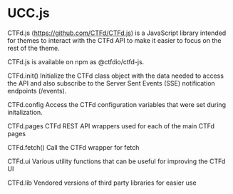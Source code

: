 # UCC.js

CTFd.js (https://github.com/CTFd/CTFd.js) is a JavaScript library intended for themes to interact with the CTFd API to make it easier to focus on the rest of the theme.

CTFd.js is available on npm as @ctfdio/ctfd-js.

CTFd.init()
Initialize the CTFd class object with the data needed to access the API and also subscribe to the Server Sent Events (SSE) notification endpoints (/events).

CTFd.config
Access the CTFd configuration variables that were set during initalization.

CTFd.pages
CTFd REST API wrappers used for each of the main CTFd pages

CTFd.fetch()
Call the CTFd wrapper for fetch

CTFd.ui
Various utility functions that can be useful for improving the CTFd UI

CTFd.lib
Vendored versions of third party libraries for easier use